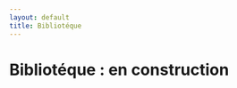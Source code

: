 ```yaml
---
layout: default
title: Bibliotéque 
---
```


<div class="post">
	<h1 class="pageTitle">Bibliotéque : en construction</h1>
	<img src="{{ '/assets/img/touring.jpg' | prepend: site.baseurl }}" alt=""> 